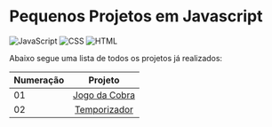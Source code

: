 # Pequenos Projetos em Javascript

![JavaScript](https://img.shields.io/badge/JavaScript-yellow?style=for-the-badge&logo=javascript&logoColor=white)
![CSS](https://img.shields.io/badge/CSS-royalblue?style=for-the-badge&logo=css&logoColor=white)
![HTML](https://img.shields.io/badge/HTML-orange?style=for-the-badge&logo=html5&logoColor=white)

Abaixo segue uma lista de todos os projetos já realizados:



| Numeração |                                  Projeto                                               |
| --- | :------------------------------------------------------------------------------------------: |
| 01   |    [Jogo da Cobra](https://raissa-yoshioka.github.io/pequenos-projetos-javascript/01-jogo-da-cobra/)                     |
| 02   |    [Temporizador](https://raissa-yoshioka.github.io/pequenos-projetos-javascript/02-temporizador/)                     |
